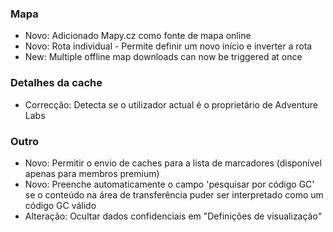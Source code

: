  
### Mapa
- Novo: Adicionado Mapy.cz como fonte de mapa online
- Novo: Rota individual - Permite definir um novo início e inverter a rota
- New: Multiple offline map downloads can now be triggered at once

### Detalhes da cache
- Correcção: Detecta se o utilizador actual é o proprietário de Adventure Labs

### Outro
- Novo: Permitir o envio de caches para a lista de marcadores (disponível apenas para membros premium)
- Novo: Preenche automaticamente o campo 'pesquisar por código GC' se o conteúdo na área de transferência puder ser interpretado como um código GC válido
- Alteração: Ocultar dados confidenciais em "Definições de visualização"
